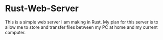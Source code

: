 # Rust-Web-Server
This is a simple web server I am making in Rust. 
My plan for this server is to allow me to store and transfer files between my PC at home and my current computer.

